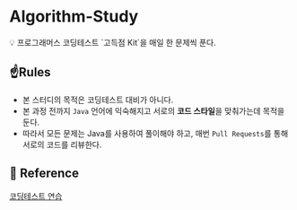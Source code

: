 # Algorithm-Study

<aside>
💡 프로그래머스 코딩테스트 `고득점 Kit`을 매일 한 문제씩 푼다.
</aside>

## ☝️Rules

- 본 스터디의 목적은 코딩테스트 대비가 아니다.
- 본 과정 전까지 `Java` 언어에 익숙해지고 서로의 **코드 스타일**을 맞춰가는데 목적을 둔다.
- 따라서 모든 문제는 Java를 사용하여 풀이해야 하고, 매번 `Pull Requests`를 통해 서로의 코드를 리뷰한다.

## 🔗 Reference

[코딩테스트 연습](https://programmers.co.kr/learn/challenges?tab=algorithm_practice_kit)

